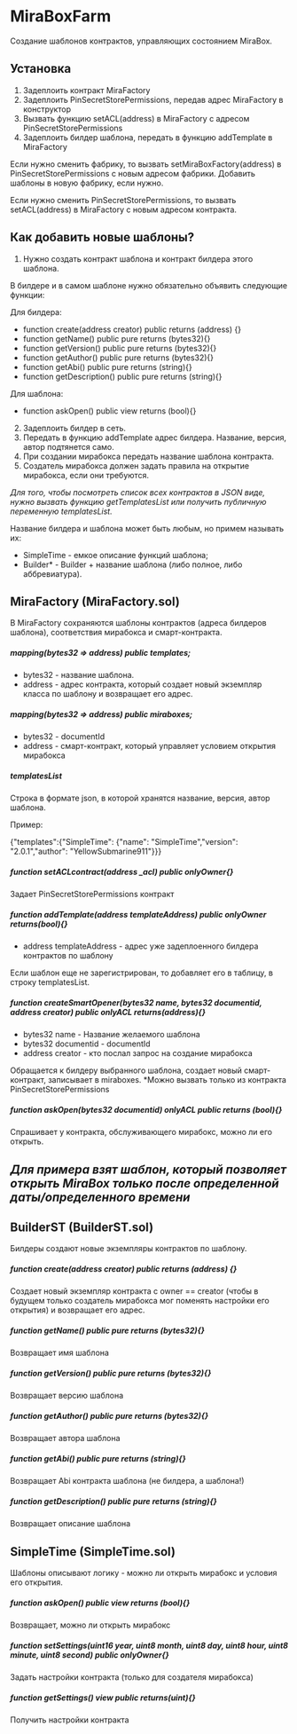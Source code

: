 # MiraBoxFarm
Создание шаблонов контрактов, управляющих состоянием MiraBox.
## Установка
1) Задеплоить контракт MiraFactory
2) Задеплоить PinSecretStorePermissions, передав адрес MiraFactory в конструктор
3) Вызвать функцию setACL(address) в MiraFactory с адресом PinSecretStorePermissions
4) Задеплоить билдер шаблона, передать в функцию addTemplate в MiraFactory

Если нужно сменить фабрику, то вызвать setMiraBoxFactory(address) в PinSecretStorePermissions с новым адресом фабрики. Добавить шаблоны в новую фабрику, если нужно.

Если нужно сменить PinSecretStorePermissions, то вызвать setACL(address) в MiraFactory  с новым адресом контракта.
## Как добавить новые шаблоны?
1) Нужно создать контракт шаблона и контракт билдера этого шаблона.

В билдере и в самом шаблоне нужно обязательно объявить следующие функции:

Для билдера:

- function create(address creator) public returns (address) {}
- function getName() public pure returns (bytes32){}
- function getVersion() public pure returns (bytes32){}
- function getAuthor() public pure returns (bytes32){}
- function getAbi() public pure returns (string){}
- function getDescription() public pure returns (string){}

Для шаблона:

- function askOpen() public view returns (bool){}
2) Задеплоить билдер в сеть.
3) Передать в функцию addTemplate адрес билдера. Название, версия, автор подтянется само. 
4) При создании мирабокса передать название шаблона контракта.
5) Создатель мирабокса должен задать правила на открытие мирабокса, если они требуются.


*Для того, чтобы посмотреть список всех контрактов в JSON виде, нужно вызвать функцию getTemplatesList или получить публичную переменную templatesList.*

Название билдера и шаблона может быть любым, но примем называть их:
- SimpleTime - емкое описание функций шаблона;
- Builder* - Builder + название шаблона (либо полное, либо аббревиатура).
## MiraFactory (MiraFactory.sol)
В MiraFactory сохраняются шаблоны контрактов (адреса билдеров шаблона), соответствия мирабокса и смарт-контракта.
##### mapping(bytes32 => address) public templates;
- bytes32 - название шаблона.
- address - адрес контракта, который создает новый экземпляр класса по шаблону и возвращает его адрес.

##### mapping(bytes32 => address) public miraboxes;
- bytes32 - documentId
- address - смарт-контракт, который управляет условием открытия мирабокса
##### templatesList
Строка в формате json, в которой хранятся название, версия, автор шаблона.

Пример:

{"templates":{"SimpleTime": {"name": "SimpleTime","version": "2.0.1","author": "YellowSubmarine911"}}}
#####  function setACLcontract(address _acl) public onlyOwner{}
Задает PinSecretStorePermissions контракт
##### function addTemplate(address templateAddress) public onlyOwner returns(bool){}
- address templateAddress - адрес уже задеплоенного билдера контрактов по шаблону

Если шаблон еще не зарегистрирован, то добавляет его в таблицу, в строку templatesList.

##### function createSmartOpener(bytes32 name, bytes32 documentid, address creator) public onlyACL returns(address){}
- bytes32 name - Название желаемого шаблона
- bytes32 documentid - documentId
- address creator - кто послал запрос на создание мирабокса

Обращается к билдеру выбранного шаблона, создает новый смарт-контракт, записывает в miraboxes.
*Можно вызвать только из контракта PinSecretStorePermissions
#####  function askOpen(bytes32 documentid) onlyACL public returns (bool){}
Спрашивает у контракта, обслуживающего мирабокс, можно ли его открыть.
## *Для примера взят шаблон, который позволяет открыть MiraBox только после определенной даты/определенного времени*
## BuilderST (BuilderST.sol)
Билдеры создают новые экземпляры контрактов по шаблону.
##### function create(address creator) public returns (address) {}
Создает новый экземпляр контракта с owner == creator (чтобы в будущем только создатель мирабокса мог поменять настройки его открытия) и возвращает его адрес.
##### function getName() public pure returns (bytes32){}
Возвращает имя шаблона
##### function getVersion() public pure returns (bytes32){}
Возвращает версию шаблона
##### function getAuthor() public pure returns (bytes32){}
Возвращает автора шаблона
##### function getAbi() public pure returns (string){}
Возвращает Abi контракта шаблона (не билдера, а шаблона!)
##### function getDescription() public pure returns (string){}
Возвращает описание шаблона
## SimpleTime (SimpleTime.sol)
Шаблоны описывают логику - можно ли открыть мирабокс и условия его открытия.
##### function askOpen() public view returns (bool){}
Возвращает, можно ли открыть мирабокс
##### function setSettings(uint16 year, uint8 month, uint8 day, uint8 hour, uint8 minute, uint8 second) public onlyOwner{}
Задать настройки контракта (только для создателя мирабокса)
##### function getSettings() view public returns(uint){}
Получить настройки контракта
